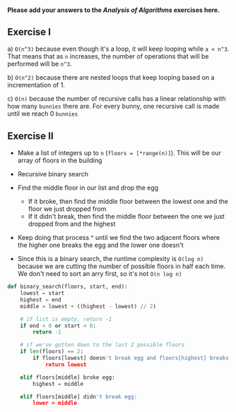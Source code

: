 #### Please add your answers to the **_Analysis of Algorithms_** exercises here.

## Exercise I

a) `O(n^3)` because even though it's a loop, it will keep looping while `a < n^3`. That means that as `n` increases, the number of operations that will be performed will be `n^3`.

b) `O(n^2)` because there are nested loops that keep looping based on a incrementation of 1.

c) `O(n)` because the number of recursive calls has a linear relationship with how many `bunnies` there are. For every bunny, one recursive call is made until we reach 0 `bunnies`

## Exercise II

-   Make a list of integers up to `n` (`floors = [*range(n)]`). This will be our array of floors in the building
-   Recursive binary search
-   Find the middle floor in our list and drop the egg
    -   If it broke, then find the middle floor between the lowest one and the floor we just dropped from
    -   If it didn't break, then find the middle floor between the one we just dropped from and the highest
-   Keep doing that process ^ until we find the two adjacent floors where the higher one breaks the egg and the lower one doesn't

-   Since this is a binary search, the runtime complexity is `O(log n)` because we are cutting the number of possible floors in half each time. We don't need to sort an arry first, so it's not `O(n log n)`

```python
def binary_search(floors, start, end):
    lowest = start
    highest = end
    middle = lowest + ((highest - lowest) // 2)

    # if list is empty, return -1
    if end < 0 or start < 0:
        return -1

    # if we've gotten down to the last 2 possible floors
    if len(floors) == 2:
        if floors[lowest] doesn't break egg and floors[highest] breaks egg:
            return lowest

    elif floors[middle] broke egg:
        highest = middle

    elif floors[middle] didn't break egg:
        lower = middle
```
